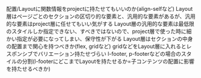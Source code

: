 配置/Layoutに関数情報をprojectに持たせてもいいのか(align-selfなど)
Layout層はページごとのセクションの区切り的な要素と、汎用的な要素があるが、汎用的な要素はproject層に任せてもいい気がする
Layout層の汎用的な要素は最低限のスタイルしか指定できない、すべきではないので、project層で使った時に細かい指定が必要になってしまい、保守性が下がる
Layout層はセクションの中身の配置まで関心を持つべきか(flex, gridなど)
gridなどをLayout層に入れるとレスポンシブでバリエーション持たせづらい
l-footer, p-footerなどの場合のスタイルの分割(l-footerにどこまでLayoutを持たせるか=子コンテンツの配置に影響を持たせるべきか)
